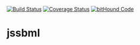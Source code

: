 [![Build Status](https://travis-ci.org/lordvlad/jssbml.svg?branch=master)](https://travis-ci.org/lordvlad/jssbml)
[![Coverage Status](https://coveralls.io/repos/github/lordvlad/jssbml/badge.svg?branch=master)](https://coveralls.io/github/lordvlad/jssbml?branch=master)
[![bitHound Code](https://www.bithound.io/github/lordvlad/jssbml/badges/code.svg)](https://www.bithound.io/github/lordvlad/jssbml)

# jssbml

